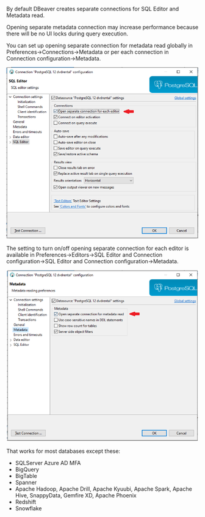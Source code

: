 By default DBeaver creates separate connections for SQL Editor and Metadata read.

Opening separate metadata connection may increase performance because there will be no UI locks during query execution.

You can set up opening separate connection for metadata read globally in Preferences->Connections->Metadata or per each connection in Connection configuration->Metadata.

![](images/separate-connection-editor.png)

The setting to turn on/off opening separate connection for each editor is available in Preferences->Editors->SQL Editor and Connection configuration->SQL Editor and Connection configuration->Metadata.

![](images/separate-connection-meta.png)

That works for most databases except these:
- SQLServer Azure AD MFA
- BigQuery
- BigTable
- Spanner
- Apache Hadoop, Apache Drill, Apache Kyuubi, Apache Spark, Apache Hive, SnappyData, Gemfire XD, Apache Phoenix
- Redshift
- Snowflake

